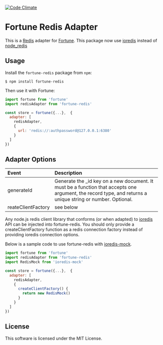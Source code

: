 [![Code Climate](https://codeclimate.com/github/thibremy/fortune-redis/badges/gpa.svg)](https://codeclimate.com/github/thibremy/fortune-redis)

# Fortune Redis Adapter

This is a [Redis](https://http://redis.io) adapter for [Fortune](http://fortune.js.org).
This package now use [ioredis](https://github.com/luin/ioredis) instead of [node_redis](https://github.com/NodeRedis/node_redis)

## Usage

Install the `fortune-redis` package from `npm`:

```git 
$ npm install fortune-redis
```

Then use it with Fortune:

```js
import fortune from 'fortune'
import redisAdapter from 'fortune-redis'

const store = fortune({...},  {
  adapter: [
    redisAdapter,
    {
      url: 'redis://:authpassword@127.0.0.1:6380'
    }
  ]
})
```


## Adapter Options


Event    | Description
:------------- | :-------------
generateId   | Generate the _id key on a new document. It must be a function that accepts one argument, the record type, and returns a unique string or number. Optional.
reateClientFactory    | see below


Any node.js redis client library that conforms (or when adapted) to [ioredis](https://github.com/luin/ioredis) API can be injected into fortune-redis. You should only provide a createClientFactory function as a redis connection factory instead of providing ioredis connection options.

Below is a sample code to use fortune-redis with [ioredis-mock](https://github.com/stipsan/ioredis-mock).

```js
import fortune from 'fortune'
import redisAdapter from 'fortune-redis'
import RedisMock from 'ioredis-mock'

const store = fortune({...},  {
  adapter: [
    redisAdapter,
    {
      createClientFactory() {
        return new RedisMock()
      }
    }
  ]
})
```

## License

This software is licensed under the MIT License.
